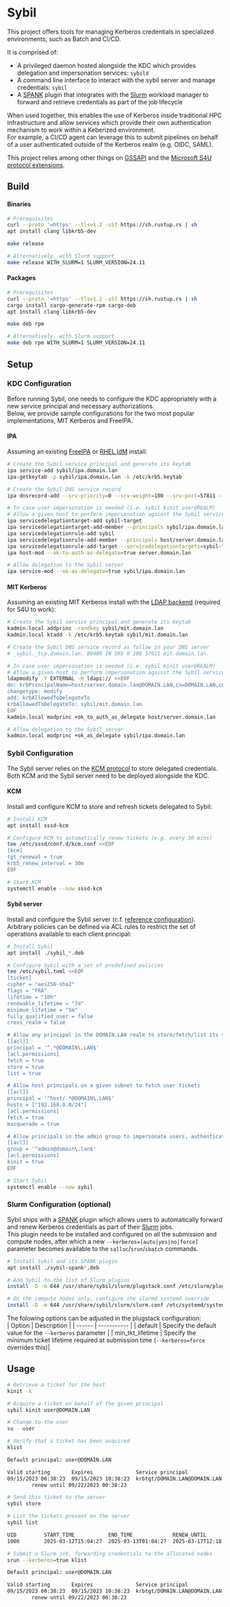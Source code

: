 # Sybil

This project offers tools for managing Kerberos credentials in specialized environments, such as Batch and CI/CD.

It is comprised of:
- A privileged daemon hosted alongside the KDC which provides delegation and impersonation services: `sybild`
- A command line interface to interact with the sybil server and manage credentials: `sybil`
- A [SPANK](https://slurm.schedmd.com/spank.html) plugin that integrates with the [Slurm](https://slurm.schedmd.com) workload manager to forward and retrieve credentials as part of the job lifecycle

When used together, this enables the use of Kerberos inside traditional HPC infrastructure and allow services which provide their own authentication mechanism to work within a Keberized environment.  
For example, a CI/CD agent can leverage this to submit pipelines on behalf of a user authenticated outside of the Kerberos realm (e.g. OIDC, SAML).

This project relies among other things on [GSSAPI](https://datatracker.ietf.org/doc/html/rfc2743) and the [Microsoft S4U protocol extensions](https://learn.microsoft.com/en-us/openspecs/windows_protocols/ms-sfu/3bff5864-8135-400e-bdd9-33b552051d94).

## Build

#### Binaries
```sh
# Prerequisites
curl --proto '=https' --tlsv1.2 -sSf https://sh.rustup.rs | sh
apt install clang libkrb5-dev

make release

# Alternatively, with Slurm support
make release WITH_SLURM=1 SLURM_VERSION=24.11
```

#### Packages
```sh
# Prerequisites
curl --proto '=https' --tlsv1.2 -sSf https://sh.rustup.rs | sh
cargo install cargo-generate-rpm cargo-deb
apt install clang libkrb5-dev

make deb rpm

# Alternatively, with Slurm support
make deb rpm WITH_SLURM=1 SLURM_VERSION=24.11
```

## Setup

### KDC Configuration

Before running Sybil, one needs to configure the KDC appropriately with a new service principal and necessary authorizations.  
Below, we provide sample configurations for the two most popular implementations, MIT Kerberos and FreeIPA.

#### IPA

Assuming an existing [FreeIPA](https://www.freeipa.org/) or [RHEL IdM](https://access.redhat.com/products/identity-management/) install:

```sh
# Create the Sybil service principal and generate its keytab
ipa service-add sybil/ipa.domain.lan
ipa-getkeytab -p sybil/ipa.domain.lan -k /etc/krb5.keytab

# Create the Sybil DNS service record
ipa dnsrecord-add --srv-priority=0 --srv-weight=100 --srv-port=57811 --srv-target=ipa.domain.lan. domain.lan _sybil._tcp

# In case user impersonation is needed (i.e. sybil kinit user@REALM)
# Allow a given host to perform impersonation against the Sybil service
ipa servicedelegationtarget-add sybil-target
ipa servicedelegationtarget-add-member --principals sybil/ipa.domain.lan sybil-target
ipa servicedelegationrule-add sybil
ipa servicedelegationrule-add-member --principals host/server.domain.lan sybil
ipa servicedelegationrule-add-target --servicedelegationtargets=sybil-target sybil
ipa host-mod --ok-to-auth-as-delegate=true server.domain.lan

# Allow delegation to the Sybil server
ipa service-mod --ok-as-delegate=true sybil/ipa.domain.lan
```

#### MIT Kerberos

Assuming an existing MIT Kerberos install with the [LDAP backend](https://web.mit.edu/kerberos/krb5-latest/doc/admin/conf_ldap.html) (required for S4U to work):

```sh
# Create the Sybil service principal and generate its keytab
kadmin.local addprinc -randkey sybil/mit.domain.lan
kadmin.local ktadd -k /etc/krb5.keytab sybil/mit.domain.lan

# Create the Sybil DNS service record as follow in your DNS server
# _sybil._tcp.domain.lan. 86400 IN SRV 0 100 57811 mit.domain.lan.

# In case user impersonation is needed (i.e. sybil kinit user@REALM)
# Allow a given host to perform impersonation against the Sybil service
ldapmodify -Y EXTERNAL -H ldapi:// <<EOF
dn: krbPrincipalName=host/server.domain.lan@DOMAIN.LAN,cn=DOMAIN.LAN,cn=krbContainer,dc=domain,dc=lan
changetype: modify
add: krbAllowedToDelegateTo
krbAllowedToDelegateTo: sybil/mit.domain.lan
EOF
kadmin.local modprinc +ok_to_auth_as_delegate host/server.domain.lan

# Allow delegation to the Sybil server
kadmin.local modprinc +ok_as_delegate sybil/ipa.domain.lan
```

### Sybil Configuration

The Sybil server relies on the [KCM protocol](https://web.mit.edu/kerberos/krb5-latest/doc/basic/ccache_def.html) to store delegated credentials.  
Both KCM and the Sybil server need to be deployed alongside the KDC.

#### KCM 

Install and configure KCM to store and refresh tickets delegated to Sybil:

```sh
# Install KCM
apt install sssd-kcm

# Configure KCM to automatically renew tickets (e.g. every 30 mins)
tee /etc/sssd/conf.d/kcm.conf <<EOF
[kcm]
tgt_renewal = true
krb5_renew_interval = 30m
EOF

# Start KCM
systemctl enable --now sssd-kcm
```

#### Sybil server

Install and configure the Sybil server (c.f. [reference configuration](pkg/sybil.toml)).  
Arbitrary policies can be defined via ACL rules to restrict the set of operations available to each client principal:

```sh
# Install Sybil
apt install ./sybil_*.deb

# Configure Sybil with a set of predefined policies
tee /etc/sybil.toml <<EOF
[ticket]
cipher = "aes256-sha2"
flags = "FRA"
lifetime = "10h"
renewable_lifetime = "7d"
minimum_lifetime = "5m"
fully_qualified_user = false
cross_realm = false

# Allow any principal in the DOMAIN.LAN realm to store/fetch/list its tickets
[[acl]]
principal = '^.*@DOMAIN\.LAN$'
[acl.permissions]
fetch = true
store = true
list = true

# Allow host principals on a given subnet to fetch user tickets
[[acl]]
principal = '^host/.*@DOMAIN\.LAN$'
hosts = ["192.168.0.0/24"]
[acl.permissions]
fetch = true
masquerade = true

# Allow principals in the admin group to impersonate users, authenticating on their behalf (S4U)
[[acl]]
group = '^admin@domain\.lan$'
[acl.permissions]
kinit = true
EOF

# Start Sybil
systemctl enable --now sybil
```

### Slurm Configuration (optional)

Sybil ships with a [SPANK](https://slurm.schedmd.com/spank.html) plugin which allows users to automatically forward and renew Kerberos credentials as part of their [Slurm](https://slurm.schedmd.com) jobs.  
This plugin needs to be installed and configured on all the submission and compute nodes, after which a new `--kerberos=[auto|yes|no|force]`
parameter becomes available to the `salloc`/`srun`/`sbatch` commands.

```sh
# Install Sybil and its SPANK plugin
apt install ./sybil-spank*.deb

# Add Sybil to the list of Slurm plugins
install -D -m 644 /usr/share/sybil/slurm/plugstack.conf /etc/slurm/plugstack.conf.d/sybil.conf

# On the compute nodes only, configure the slurmd systemd override
install -D -m 644 /usr/share/sybil/slurm/slurm.conf /etc/systemd/system/slurmd.service.d/sybil.conf
```

The folowing options can be adjusted in the plugstack configuration:  
| Option | Description |
| ------ | ----------- |
| default | Specify the default value for the `--kerberos` parameter |
| min_tkt_lifetime | Specify the minimum ticket lifetime required at submission time (`--kerberos=force` overrides this)|

## Usage

```sh
# Retrieve a ticket for the host
kinit -k

# Acquire a ticket on behalf of the given principal
sybil kinit user@DOMAIN.LAN

# Change to the user
su - user

# Verify that a ticket has been acquired
klist

Default principal: user@DOMAIN.LAN

Valid starting       Expires              Service principal
09/15/2023 00:38:23  09/15/2023 10:38:23  krbtgt/DOMAIN.LAN@DOMAIN.LAN
        renew until 09/22/2023 00:38:23

# Send this ticket to the server
sybil store

# List the tickets present on the server
sybil list

UID         START_TIME           END_TIME             RENEW_UNTIL          PRINCIPAL
1000        2025-03-12T15:04:27  2025-03-13T01:04:27  2025-03-17T12:18:00  user@DOMAIN.LAN

# Submit a Slurm job, forwarding credentials to the allocated nodes
srun --kerberos=true klist

Default principal: user@DOMAIN.LAN

Valid starting       Expires              Service principal
09/15/2023 00:38:23  09/15/2023 10:38:23  krbtgt/DOMAIN.LAN@DOMAIN.LAN
        renew until 09/22/2023 00:38:23
```
